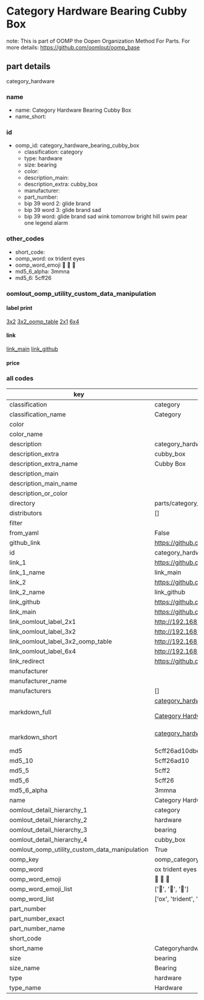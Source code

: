 # Category Hardware Bearing Cubby Box  

note: This is part of OOMP the Oopen Organization Method For Parts. For more details: https://github.com/oomlout/oomp_base

##  part details
  



category_hardware



### name
* name: Category Hardware Bearing Cubby Box
* name_short: 
### id
* oomp_id: category_hardware_bearing_cubby_box
  * classification: category
  * type: hardware
  * size: bearing
  * color: 
  * description_main: 
  * description_extra: cubby_box
  * manufacturer: 
  * part_number: 
  * bip 39 word 2: glide brand
  * bip 39 word 3: glide brand sad
  * bip 39 word: glide brand sad wink tomorrow bright hill swim pear one legend alarm

### other_codes
* short_code: 
* oomp_word: ox trident eyes
* oomp_word_emoji :ox: :trident: :eyes:
* md5_6_alpha: 3mmna
* md5_6: 5cff26






### oomlout_oomp_utility_custom_data_manipulation
#### label print
[3x2](http://192.168.1.245:1112/?label=oomp%203mmna)
[3x2_oomp_table](http://192.168.1.108:1112/?label=oomp%203mmna)
[2x1](http://192.168.1.242:1112/?label=oomp%203mmna)
[6x4](http://192.168.1.55:1112/?label=oomp%203mmna)    

#### link

[link_main](https://github.com/oomlout/oomlout_oomp_version_1_messy/tree/main/parts/category_hardware_bearing_cubby_box) [link_github](https://github.com/oomlout/oomlout_oomp_version_1_messy/tree/main/parts/category_hardware_bearing_cubby_box)                             

#### price







### all codes 
| key | value |  
| --- | --- |  
| classification | category |  
| classification_name | Category |  
| color |  |  
| color_name |  |  
| description | category_hardware |  
| description_extra | cubby_box |  
| description_extra_name | Cubby Box |  
| description_main |  |  
| description_main_name |  |  
| description_or_color |   |  
| directory | parts/category_hardware_bearing_cubby_box |  
| distributors | [] |  
| filter |  |  
| from_yaml | False |  
| github_link | https://github.com/oomlout/oomlout_oomp_part_src/tree/main/parts/category_hardware_bearing_cubby_box |  
| id | category_hardware_bearing_cubby_box |  
| link_1 | https://github.com/oomlout/oomlout_oomp_version_1_messy/tree/main/parts/category_hardware_bearing_cubby_box |  
| link_1_name | link_main |  
| link_2 | https://github.com/oomlout/oomlout_oomp_version_1_messy/tree/main/parts/category_hardware_bearing_cubby_box |  
| link_2_name | link_github |  
| link_github | https://github.com/oomlout/oomlout_oomp_version_1_messy/tree/main/parts/category_hardware_bearing_cubby_box |  
| link_main | https://github.com/oomlout/oomlout_oomp_version_1_messy/tree/main/parts/category_hardware_bearing_cubby_box |  
| link_oomlout_label_2x1 | http://192.168.1.242:1112/?label=oomp%203mmna |  
| link_oomlout_label_3x2 | http://192.168.1.245:1112/?label=oomp%203mmna |  
| link_oomlout_label_3x2_oomp_table | http://192.168.1.108:1112/?label=oomp%203mmna |  
| link_oomlout_label_6x4 | http://192.168.1.55:1112/?label=oomp%203mmna |  
| link_redirect | https://github.com/oomlout/oomlout_oomp_version_1_messy/tree/main/parts/category_hardware_bearing_cubby_box |  
| manufacturer |  |  
| manufacturer_name |  |  
| manufacturers | [] |  
| markdown_full | [category_hardware_bearing_cubby_box](none)<br>[](none)<br>[Category Hardware Bearing Cubby Box](none)<br><br> |  
| markdown_short | [category_hardware_bearing_cubby_box](none)<br><br> |  
| md5 | 5cff26ad10dbed7470721fbd7b46c318 |  
| md5_10 | 5cff26ad10 |  
| md5_5 | 5cff2 |  
| md5_6 | 5cff26 |  
| md5_6_alpha | 3mmna |  
| name | Category Hardware Bearing Cubby Box |  
| oomlout_detail_hierarchy_1 | category |  
| oomlout_detail_hierarchy_2 | hardware |  
| oomlout_detail_hierarchy_3 | bearing |  
| oomlout_detail_hierarchy_4 | cubby_box |  
| oomlout_oomp_utility_custom_data_manipulation | True |  
| oomp_key | oomp_category_hardware_bearing_cubby_box |  
| oomp_word | ox trident eyes |  
| oomp_word_emoji | :ox: :trident: :eyes: |  
| oomp_word_emoji_list | [':ox:', ':trident:', ':eyes:'] |  
| oomp_word_list | ['ox', 'trident', 'eyes'] |  
| part_number |  |  
| part_number_exact |  |  
| part_number_name |  |  
| short_code |  |  
| short_name | Categoryhardware |  
| size | bearing |  
| size_name | Bearing |  
| type | hardware |  
| type_name | Hardware |  

